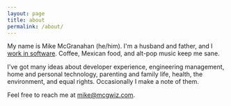```yaml
---
layout: page
title: about
permalink: /about/
---
```


My name is Mike McGranahan (he/him). I'm a husband and father, and I <a href="https://mcgwiz.com">work in software</a>. Coffee, Mexican food, and alt-pop music keep me sane.

I've got many ideas about developer experience, engineering management, home and personal technology, parenting and family life, health, the environment, and equal rights. Occasionally I make a note of them.

Feel free to reach me at mike@mcgwiz.com.
